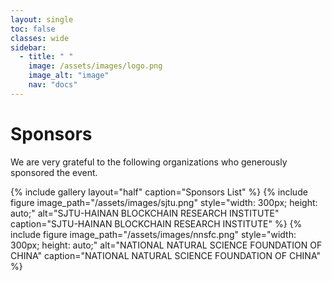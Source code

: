 ```yaml
---
layout: single
toc: false
classes: wide
sidebar:  
  - title: " "   
    image: /assets/images/logo.png
    image_alt: "image"
    nav: "docs"
---
```


# Sponsors
We are very grateful to the following organizations who generously sponsored the event.

{% include gallery layout="half" caption="Sponsors List" %}
{% include figure image_path="/assets/images/sjtu.png" style="width: 300px; height: auto;" alt="SJTU-HAINAN BLOCKCHAIN RESEARCH INSTITUTE" caption="SJTU-HAINAN BLOCKCHAIN RESEARCH INSTITUTE" %}
{% include figure image_path="/assets/images/nnsfc.png" style="width: 300px; height: auto;" alt="NATIONAL NATURAL SCIENCE FOUNDATION OF CHINA" caption="NATIONAL NATURAL SCIENCE FOUNDATION OF CHINA" %}

